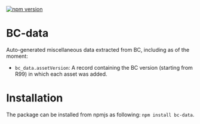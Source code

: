 


[![npm version](https://badge.fury.io/js/bc-data.svg)](https://badge.fury.io/js/bc-data)

# BC-data
Auto-generated miscellaneous data extracted from BC, including as of the moment:

* `bc_data.assetVersion`: A record containing the BC version (starting from R99) in which each asset was added.

# Installation
The package can be installed from npmjs as following: `npm install bc-data`.
